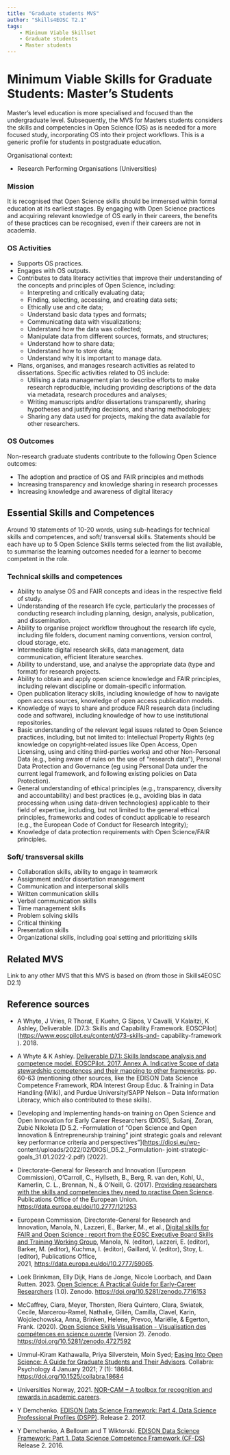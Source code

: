 ```yaml
---
title: "Graduate students MVS"
author: "Skills4EOSC T2.1"
tags: 
    - Minimum Viable Skillset
    - Graduate students
    - Master students
---
```


# Minimum Viable Skills for **Graduate Students: Master’s Students**

Master’s level education is more specialised and focused than the undergraduate level. Subsequently, the MVS for Masters students considers the skills and competencies in Open Science (OS) as is needed for a more focused study, incorporating OS into their project workflows. This is a generic profile for students in postgraduate education.

Organisational context:

- Research Performing Organisations (Universities)

### Mission

It is recognised that Open Science skills should be immersed within formal education at its earliest stages. By engaging with Open Science practices and acquiring relevant knowledge of OS early in their careers, the benefits of these practices can be recognised, even if their careers are not in academia.


### OS Activities 

- Supports OS practices.
- Engages with OS outputs.
- Contributes to data literacy activities that improve their understanding of the concepts and principles of Open Science, including:
    - Interpreting and critically evaluating data;
    - Finding, selecting, accessing, and creating data sets;
    - Ethically use and cite data;
    - Understand basic data types and formats;
    - Communicating data with visualizations;
    - Understand how the data was collected; 
    - Manipulate data from different sources, formats, and structures;
    - Understand how to share data;
    - Understand how to store data;
    - Understand why it is important to manage data.
-	Plans, organises, and manages research activities as related to dissertations. Specific activities related to OS include:
    - Utilising a data management plan to describe efforts to make research reproducible, including providing descriptions of the data via metadata, research procedures and analyses;
    - Writing manuscripts and/or dissertations transparently, sharing hypotheses and justifying decisions, and sharing methodologies;
    - Sharing any data used for projects, making the data available for other researchers.


### OS Outcomes

Non-research graduate students contribute to the following Open Science outcomes: 

- The adoption and practice of OS and FAIR principles and methods
- Increasing transparency and knowledge sharing in research processes
- Increasing knowledge and awareness of digital literacy


## Essential Skills and Competences
Around 10 statements of 10-20 words, using sub-headings for technical skills and competences, and soft/ transversal skills. Statements should be each have up to 5 Open Science Skills terms selected from the list available, to summarise the learning outcomes needed for a learner to become competent in the role.

### Technical skills and competences

- Ability to analyse OS  and FAIR concepts and ideas in the respective field of study.
- Understanding of the research life cycle, particularly the processes of conducting research including planning, design, analysis, publication, and dissemination.
- Ability to organise project workflow throughout the research life cycle, including file folders, document naming conventions, version control, cloud storage, etc.
- Intermediate digital research skills, data management, data communication, efficient literature searches.
- Ability to understand, use, and analyse the appropriate data (type and format) for research projects.
- Ability to obtain and apply open science knowledge  and FAIR principles, including relevant discipline or domain-specific information. 
- Open publication literacy skills, including knowledge of how to navigate open access sources, knowledge of open access publication models. 
- Knowledge of ways to share and produce FAIR research data (including code and software), including knowledge of how to use institutional repositories.
- Basic understanding of the relevant legal issues related to Open Science practices, including, but not limited to: Intellectual Property Rights (eg knowledge on copyright-related issues like Open Access, Open Licensing, using and citing third-parties works) and other Non-Personal Data (e.g., being aware of rules on the use of “research data”), Personal Data Protection and Governance (eg using Personal Data under the current legal framework, and following existing policies on Data Protection).
- General understanding of ethical principles (e.g., transparency, diversity and accountability) and best practices (e.g., avoiding bias in data processing when using data-driven technologies) applicable to their field of expertise, including, but not limited to the general ethical principles, frameworks and codes of conduct applicable to research (e.g., the European Code of Conduct for Research Integrity);
- Knowledge of data protection requirements with Open Science/FAIR principles.
 
### Soft/ transversal skills

- Collaboration skills, ability to engage in teamwork
- Assignment and/or dissertation management
- Communication and interpersonal skills
- Written communication skills
- Verbal communication skills
- Time management skills
- Problem solving skills
- Critical thinking
- Presentation skills
- Organizational skills, including goal setting and prioritizing skills


## Related MVS
Link to any other MVS that this MVS is based on (from those in Skills4EOSC D2.1)

## Reference sources

+ A Whyte, J Vries, R Thorat, E Kuehn, G Sipos, V Cavalli, V Kalaitzi, K Ashley, Deliverable.  [D7.3: Skills and  Capability Framework. EOSCPilot](https://www.eoscpilot.eu/content/d73-skills-and- capability-framework ). 2018.

+ A Whyte & K Ashley. [Deliverable D7.1: Skills landscape analysis and competence model. EOSCPilot. 2017.  Annex A. Indicative Scope of data stewardship competences and their mapping to other frameworks](https://www.eoscpilot.eu/sites/default/files/eoscpilot-d7.3.pdf).  pp. 60-63 (mentioning other sources, like the EDISON Data Science Competence Framework, RDA  Interest Group Educ. & Training in Data Handling (Wiki), and Purdue University/SAPP Nelson – Data  Information Literacy, which also contributed to these skills).  

+ Developing and Implementing hands-on training on Open Science and Open Innovation for Early Career  Researchers (DIOSI),  Sušanj, Zoran, Zubić Nikoleta [D 5.2. -Formulation of “Open Science and  Open  Innovation & Entrepreneurship training” joint strategic goals and relevant key performance criteria  and perspectives”](https://diosi.eu/wp- content/uploads/2022/02/DIOSI_D5.2._Formulation- joint-strategic-goals_31.01.2022-2.pdf) (2022).

+ Directorate-General for Research and Innovation (European Commission), O’Carroll, C., Hyllseth, B., Berg, R. van den, Kohl, U., Kamerlin, C. L., Brennan, N., & O’Neill, G. (2017). [Providing researchers with the skills and competencies they need to practise Open Science](https://data.europa.eu/doi/10.2777/121253). Publications Office of the European Union. https://data.europa.eu/doi/10.2777/121253

+ European Commission, Directorate-General for Research and Innovation, Manola, N., Lazzeri, E., Barker, M., et al., [Digital skills for FAIR and Open Science : report from the EOSC Executive Board Skills and Training Working Group](https://data.europa.eu/doi/10.2777/59065), Manola, N. (editor), Lazzeri, E. (editor), Barker, M. (editor), Kuchma, I. (editor), Gaillard, V. (editor), Stoy, L. (editor), Publications Office, 2021, https://data.europa.eu/doi/10.2777/59065.

+ Loek Brinkman, Elly Dijk, Hans de Jonge, Nicole Loorbach, and Daan Rutten. 2023. [Open Science: A Practical Guide for Early-Career Researchers](https://doi.org/10.5281/zenodo.7716153) (1.0). Zenodo. https://doi.org/10.5281/zenodo.7716153

+ McCaffrey, Ciara, Meyer, Thorsten, Riera Quintero, Clara, Swiatek, Cecile, Marcerou-Ramel, Nathalie, Gillén, Camilla, Clavel, Karin, Wojciechowska, Anna, Brinken, Helene, Prevoo, Mariëlle, & Egerton, Frank. (2020). [Open Science Skills Visualisation - Visualisation des compétences en science ouverte](https://doi.org/10.5281/zenodo.4727592) (Version 2). Zenodo. https://doi.org/10.5281/zenodo.4727592

+ Ummul-Kiram Kathawalla, Priya Silverstein, Moin Syed; [Easing Into Open Science: A Guide for Graduate Students and Their Advisors](https://doi.org/10.1525/collabra.18684). Collabra: Psychology 4 January 2021; 7 (1): 18684. https://doi.org/10.1525/collabra.18684

+ Universities Norway, 2021. [NOR-CAM – A toolbox for recognition and rewards in academic careers](https://www.uhr.no/en/news-from-uhr/nor-cam-a-toolbox-for-recognition-and-rewards-in-academic-careers.5780.aspx).

+ Y Demchenko. [EDISON Data Science Framework: Part 4. Data Science Professional Profiles (DSPP)](https://edison-project.eu/sites/edison-project.eu/files/attached_files/node-486/edison-dspp-release2-v04.pdf). Release 2. 2017. 

+ Y Demchenko, A Belloum and T Wiktorski. [EDISON Data Science Framework: Part 1. Data Science Competence Framework (CF-DS)](https://edison-project.eu/sites/edison-project.eu/files/filefield_paths/edison_cf-ds-release1-v07.pdf) Release 2. 2016.
